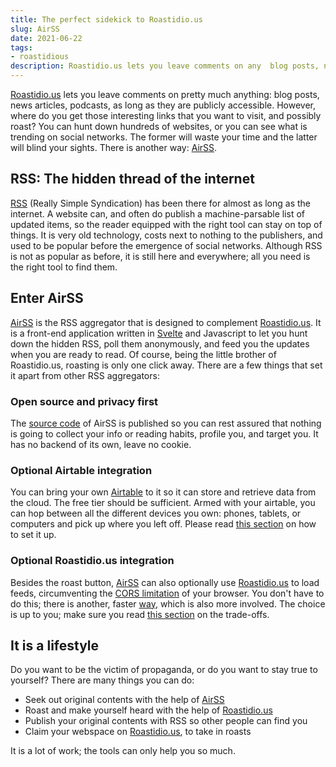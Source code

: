 ```yaml
---
title: The perfect sidekick to Roastidio.us
slug: AirSS
date: 2021-06-22
tags:
- roastidious
description: Roastidio.us lets you leave comments on any  blog posts, news articles, podcasts, as long as they are publicly accessible. However, where do you get those interesting links that you want to visit, and possibly roast? You can hunt down hundreds of websites, or you can see what is trending on social networks. The former will waste your time and the latter will blind your sights. AirSS will help you..
---
```


[Roastidio.us](https://roastidio.us) lets you leave comments on pretty much anything: blog posts, news articles, podcasts, as long as they are publicly accessible. However, where do you get those interesting links that you want to visit, and possibly roast? You can hunt down hundreds of websites, or you can see what is trending on social networks. The former will waste your time and the latter will blind your sights. There is another way: [AirSS](https://airss.roastidio.us).

##  RSS: The hidden thread of the internet

[RSS](https://en.wikipedia.org/wiki/RSS) (Really Simple Syndication) has been there for almost as long as the internet. A website can, and often do publish a machine-parsable list of updated items, so the reader equipped with the right tool can stay on top of things. It is very old technology, costs next to nothing to the publishers, and used to be popular before the emergence of social networks. Although RSS is not as popular as before, it is still here and everywhere; all you need is the right tool to find them.

## Enter AirSS

[AirSS](https://airss.roastidio.us) is the RSS aggregator that is designed to complement [Roastidio.us](https://roastidio.us). It is a front-end application written in [Svelte](https://svelte.dev/) and Javascript to let you hunt down the hidden RSS, poll them anonymously, and feed you the updates when you are ready to read. Of course, being the little brother of Roastidio.us, roasting is only one click away. There are a few things that set it apart from other RSS aggregators:

### Open source and privacy first

The [source code](https://github.com/derek-zhou/airss) of AirSS is published so you can rest assured that nothing is going to collect your info or reading habits, profile you, and target you. It has no backend of its own, leave no cookie.

### Optional Airtable integration 

You can bring your own [Airtable](https://airtable.com) to it so it can store and retrieve data from the cloud. The free tier should be sufficient. Armed with your airtable, you can hop between all the different devices you own: phones, tablets, or computers and pick up where you left off. Please read [this section](https://github.com/derek-zhou/airss#airtable) on how to set it up.

### Optional Roastidio.us integration

Besides the roast button, [AirSS](https://airss.roastidio.us) can also optionally use [Roastidio.us](https://roastidio.us) to load feeds, circumventing the [CORS limitation](https://developer.mozilla.org/en-US/docs/Web/HTTP/CORS) of your browser. You don't have to do this; there is another, faster [way](https://github.com/derek-zhou/airss#caveat), which is also more involved. The choice is up to you; make sure you read [this section](https://github.com/derek-zhou/airss#bouncer) on the trade-offs. 
 
## It is a lifestyle

Do you want to be the victim of propaganda, or do you want to stay true to yourself? There are many things you can do:

 * Seek out original contents with the help of [AirSS](https://airss.roastidio.us)
 * Roast and make yourself heard with the help of [Roastidio.us](https://roastidio.us)
 * Publish your original contents with RSS so other people can find you
 * Claim your webspace on [Roastidio.us](https://roastidio.us), to take in roasts

It is a lot of work; the tools can only help you so much. 
